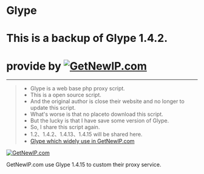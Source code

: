 # Glype
# This is a backup of Glype 1.4.2.
# provide by [![GetNewIP.com](http://getnewip.com/static/getnewip.com/logos/getnewip-logo.png "GetNewIP.com")](http://getnewip.com)
------
> * Glype is a web base php proxy script.
> * This is a open source script.
> * And the original author is close their website and no longer to update this script.
> * What's worse is that no placeto download this script.
> * But the lucky is that I have save some version of Glype.
> * So, I share this script again.
> * 1.2、1.4.2、1.4.13、1.4.15 will be shared here.
> * [Glype which widely use in GetNewIP.com](http://getnewip.com/)

[![GetNewIP.com](http://getnewip.com/static/getnewip.com/logos/getnewip-logo.png "GetNewIP.com")](http://getnewip.com)

GetNewIP.com use Glype 1.4.15 to custom their proxy service.